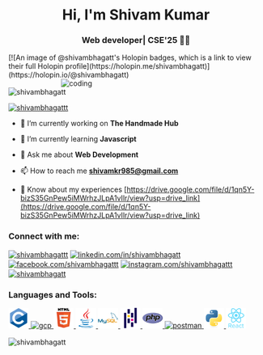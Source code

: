 <h1 align="center">Hi, I'm Shivam Kumar</h1>
<h3 align="center">Web developer| CSE'25 👨‍🎓</h3>
[![An image of @shivambhagatt's Holopin badges, which is a link to view their full Holopin profile](https://holopin.me/shivambhagatt)](https://holopin.io/@shivambhagatt)
<img align="right" alt="coding" width="400" src="https://user-images.githubusercontent.com/55389276/140866485-8fb1c876-9a8f-4d6a-98dc-08c4981eaf70.gif">

<p align="left"> <img src="https://komarev.com/ghpvc/?username=shivambhagatt&label=Profile%20views&color=0e75b6&style=flat" alt="shivambhagatt" /> </p>

<p align="left"> <a href="https://twitter.com/shivambhagattt" target="blank"><img src="https://img.shields.io/twitter/follow/shivambhagattt?logo=twitter&style=for-the-badge" alt="shivambhagattt" /></a> </p>

- 🔭 I’m currently working on **The Handmade Hub**

- 🌱 I’m currently learning **Javascript**

- 💬 Ask me about **Web Development**

- 📫 How to reach me **shivamkr985@gmail.com**

- 📄 Know about my experiences [https://drive.google.com/file/d/1qn5Y-bizS35GnPew5iMWrhzJLpA1vIlr/view?usp=drive_link](https://drive.google.com/file/d/1qn5Y-bizS35GnPew5iMWrhzJLpA1vIlr/view?usp=drive_link)

<h3 align="left">Connect with me:</h3>
<p align="left">
<a href="https://twitter.com/shivambhagattt" target="blank"><img align="center" src="https://raw.githubusercontent.com/rahuldkjain/github-profile-readme-generator/master/src/images/icons/Social/twitter.svg" alt="shivambhagattt" height="30" width="40" /></a>
<a href="https://linkedin.com/in/linkedin.com/in/shivambhagatt" target="blank"><img align="center" src="https://raw.githubusercontent.com/rahuldkjain/github-profile-readme-generator/master/src/images/icons/Social/linked-in-alt.svg" alt="linkedin.com/in/shivambhagatt" height="30" width="40" /></a>
<a href="https://fb.com/facebook.com/shivambhagattt" target="blank"><img align="center" src="https://raw.githubusercontent.com/rahuldkjain/github-profile-readme-generator/master/src/images/icons/Social/facebook.svg" alt="facebook.com/shivambhagattt" height="30" width="40" /></a>
<a href="https://instagram.com/instagram.com/shivambhagattt" target="blank"><img align="center" src="https://raw.githubusercontent.com/rahuldkjain/github-profile-readme-generator/master/src/images/icons/Social/instagram.svg" alt="instagram.com/shivambhagattt" height="30" width="40" /></a>
<a href="https://auth.geeksforgeeks.org/user/shivambhagatt" target="blank"><img align="center" src="https://raw.githubusercontent.com/rahuldkjain/github-profile-readme-generator/master/src/images/icons/Social/geeks-for-geeks.svg" alt="shivambhagatt" height="30" width="40" /></a>
</p>

<h3 align="left">Languages and Tools:</h3>
<p align="left"> <a href="https://www.cprogramming.com/" target="_blank" rel="noreferrer"> <img src="https://raw.githubusercontent.com/devicons/devicon/master/icons/c/c-original.svg" alt="c" width="40" height="40"/> </a> <a href="https://cloud.google.com" target="_blank" rel="noreferrer"> <img src="https://www.vectorlogo.zone/logos/google_cloud/google_cloud-icon.svg" alt="gcp" width="40" height="40"/> </a> <a href="https://www.w3.org/html/" target="_blank" rel="noreferrer"> <img src="https://raw.githubusercontent.com/devicons/devicon/master/icons/html5/html5-original-wordmark.svg" alt="html5" width="40" height="40"/> </a> <a href="https://www.java.com" target="_blank" rel="noreferrer"> <img src="https://raw.githubusercontent.com/devicons/devicon/master/icons/java/java-original.svg" alt="java" width="40" height="40"/> </a> <a href="https://www.mysql.com/" target="_blank" rel="noreferrer"> <img src="https://raw.githubusercontent.com/devicons/devicon/master/icons/mysql/mysql-original-wordmark.svg" alt="mysql" width="40" height="40"/> </a> <a href="https://pandas.pydata.org/" target="_blank" rel="noreferrer"> <img src="https://raw.githubusercontent.com/devicons/devicon/2ae2a900d2f041da66e950e4d48052658d850630/icons/pandas/pandas-original.svg" alt="pandas" width="40" height="40"/> </a> <a href="https://www.php.net" target="_blank" rel="noreferrer"> <img src="https://raw.githubusercontent.com/devicons/devicon/master/icons/php/php-original.svg" alt="php" width="40" height="40"/> </a> <a href="https://postman.com" target="_blank" rel="noreferrer"> <img src="https://www.vectorlogo.zone/logos/getpostman/getpostman-icon.svg" alt="postman" width="40" height="40"/> </a> <a href="https://www.python.org" target="_blank" rel="noreferrer"> <img src="https://raw.githubusercontent.com/devicons/devicon/master/icons/python/python-original.svg" alt="python" width="40" height="40"/> </a> <a href="https://reactjs.org/" target="_blank" rel="noreferrer"> <img src="https://raw.githubusercontent.com/devicons/devicon/master/icons/react/react-original-wordmark.svg" alt="react" width="40" height="40"/> </a> </p>

<p><img align="center" src="https://github-readme-streak-stats.herokuapp.com/?user=shivambhagatt&" alt="shivambhagatt" /></p>
